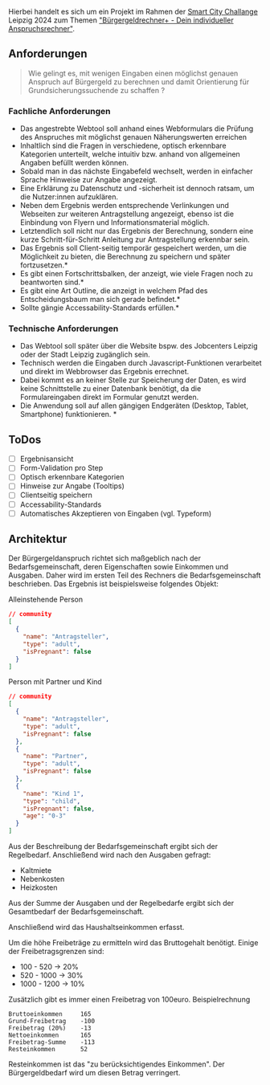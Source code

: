 Hierbei handelt es sich um ein Projekt im Rahmen der [Smart City Challange](https://digitalcampus.leipzig.de/sccl-2024/) Leipzig 2024 zum Themen ["Bürgergeldrechner+ - Dein individueller Anspruchsrechner"](https://digitalcampus.leipzig.de/sccl-wettbewerbsbedingungen-2024/buergergeldrechner-dein-individueller-anspruchsrechner/).

## Anforderungen

> Wie gelingt es, mit wenigen Eingaben einen möglichst genauen Anspruch auf Bürgergeld zu berechnen und damit Orientierung für Grundsicherungssuchende zu schaffen ?

### Fachliche Anforderungen

- Das angestrebte Webtool soll anhand eines Webformulars die Prüfung des Anspruches mit möglichst genauen Näherungswerten erreichen
- Inhaltlich sind die Fragen in verschiedene, optisch erkennbare Kategorien unterteilt, welche intuitiv bzw. anhand von allgemeinen Angaben befüllt werden können.
- Sobald man in das nächste Eingabefeld wechselt, werden in einfacher Sprache Hinweise zur Angabe angezeigt.
- Eine Erklärung zu Datenschutz und -sicherheit ist dennoch ratsam, um die Nutzer:innen aufzuklären.
- Neben dem Ergebnis werden entsprechende Verlinkungen und Webseiten zur weiteren Antragstellung angezeigt, ebenso ist die Einbindung von Flyern und Informationsmaterial möglich.
- Letztendlich soll nicht nur das Ergebnis der Berechnung, sondern eine kurze Schritt-für-Schritt Anleitung zur Antragstellung erkennbar sein.
- Das Ergebnis soll Client-seitig temporär gespeichert werden, um die Möglichkeit zu bieten, die Berechnung zu speichern und später fortzusetzen.\*
- Es gibt einen Fortschrittsbalken, der anzeigt, wie viele Fragen noch zu beantworten sind.\*
- Es gibt eine Art Outline, die anzeigt in welchem Pfad des Entscheidungsbaum man sich gerade befindet.\*
- Sollte gängie Accessability-Standards erfüllen.\*

### Technische Anforderungen

- Das Webtool soll später über die Website bspw. des Jobcenters Leipzig oder der Stadt Leipzig zugänglich sein.
- Technisch werden die Eingaben durch Javascript-Funktionen verarbeitet und direkt im Webbrowser das Ergebnis errechnet.
- Dabei kommt es an keiner Stelle zur Speicherung der Daten, es wird keine Schnittstelle zu einer Datenbank benötigt, da die Formulareingaben direkt im Formular genutzt werden.
- Die Anwendung soll auf allen gängigen Endgeräten (Desktop, Tablet, Smartphone) funktionieren. \*

## ToDos

- [ ] Ergebnisansicht
- [ ] Form-Validation pro Step
- [ ] Optisch erkennbare Kategorien
- [ ] Hinweise zur Angabe (Tooltips)
- [ ] Clientseitig speichern
- [ ] Accessability-Standards
- [ ] Automatisches Akzeptieren von Eingaben (vgl. Typeform)

## Architektur

Der Bürgergeldanspruch richtet sich maßgeblich nach der Bedarfsgemeinschaft, deren Eigenschaften sowie Einkommen und Ausgaben. Daher wird im ersten Teil des Rechners die Bedarfsgemeinschaft beschrieben. Das Ergebnis ist beispielsweise folgendes Objekt:

Alleinstehende Person

```json
// community
[
  {
    "name": "Antragsteller",
    "type": "adult",
    "isPregnant": false
  }
]
```

Person mit Partner und Kind

```json
// community
[
  {
    "name": "Antragsteller",
    "type": "adult",
    "isPregnant": false
  },
  {
    "name": "Partner",
    "type": "adult",
    "isPregnant": false
  },
  {
    "name": "Kind 1",
    "type": "child",
    "isPregnant": false,
    "age": "0-3"
  }
]
```

Aus der Beschreibung der Bedarfsgemeinschaft ergibt sich der Regelbedarf. Anschließend wird nach den Ausgaben gefragt:

- Kaltmiete
- Nebenkosten
- Heizkosten

Aus der Summe der Ausgaben und der Regelbedarfe ergibt sich der Gesamtbedarf der Bedarfsgemeinschaft.

Anschließend wird das Haushaltseinkommen erfasst.

Um die höhe Freibeträge zu ermitteln wird das Bruttogehalt benötigt. Einige der Freibetragsgrenzen sind:

- 100 - 520 -> 20%
- 520 - 1000 -> 30%
- 1000 - 1200 -> 10%

Zusätzlich gibt es immer einen Freibetrag von 100euro. Beispielrechnung

```
Bruttoeinkommen     165
Grund-Freibetrag    -100
Freibetrag (20%)    -13
Nettoeinkommen      165
Freibetrag-Summe    -113
Resteinkommen       52
```

Resteinkommen ist das "zu berücksichtigendes Einkommen". Der Bürgergeldbedarf wird um diesen Betrag verringert.
